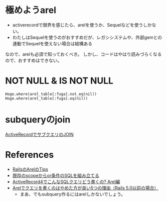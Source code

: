 極めようarel
===================

* activerecordで限界を感じたら、arelを使うか、Sequelなどを使うしかない。
* わたしはSequelを使うのがおすすめだが、レガシシステムや、外部gemとの連動でSequelを使えない場合は結構ある

なので、arelも必須で知っておくべき。
しかし、コードはやはり読みづらくなるので、おすすめはできない。

# NOT NULL & IS NOT NULL

```
Hoge.where(arel_table[:fuga].not_eq(nil))
Hoge.where(arel_table[:fuga].eq(nil))
```

# subqueryのjoin

[ActiveRecordでサブクエリのJOIN](https://qiita.com/takeyuweb/items/f303fbfa9580cece1823)


# References

+ [RailsのArelのTips](http://qiita.com/yamagen0915/items/b1721a9d1ea076f8cdc5)
+ [既存のscopeからor条件のSQLを組み立てる](http://qiita.com/ichi_s/items/22f3535c3e8adb901902)
+ [ActiveRecord4でこんなSQLクエリどう書くの? Arel編](http://labs.timedia.co.jp/2013/10/activerecord4sql-arel.html)
+ [Arelでクエリを書くのはやめた方が良い5つの理由（Rails 5.0以前の場合）](http://qiita.com/jnchito/items/630b9f038c87298b5756)
  + まあ、でもsubquery作るにはarelしかないでしょう。